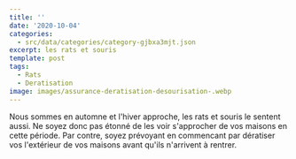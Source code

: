 ```yaml
---
title: ''
date: '2020-10-04'
categories:
  - src/data/categories/category-gjbxa3mjt.json
excerpt: les rats et souris
template: post
tags:
  - Rats
  - Deratisation
image: images/assurance-deratisation-desourisation-.webp
---
```

Nous sommes en automne et l'hiver approche, les rats et souris le sentent aussi. Ne soyez donc pas étonné de les voir s'approcher de vos maisons en cette période. Par contre, soyez prévoyant en commencant par dératiser vos l'extérieur de vos maisons avant qu'ils n'arrivent à rentrer.